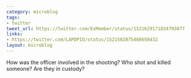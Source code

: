 ```yaml
---
category: microblog
tags:
- twitter
tweet_url: https://twitter.com/ExMember/status/1521629171834703877
links:
- https://twitter.com/LAPDPIO/status/1521582075408658432
layout: microblog
---
```

How was the officer involved in the shooting? Who shot and killed someone? Are they in custody?
